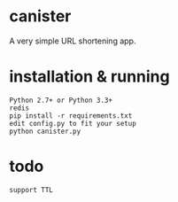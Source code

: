 canister
========

A very simple URL shortening app.

installation & running
======================

    Python 2.7+ or Python 3.3+
    redis
    pip install -r requirements.txt
    edit config.py to fit your setup
    python canister.py

todo
====

    support TTL